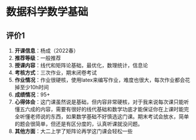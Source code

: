 # 数据科学数学基础

## 评价1

1. **开课信息**：杨成（2022春）
2. **推荐等级**：一般推荐
3. **授课内容**：线代和矩阵论基础，最优化，数理统计，信息论
4. **考核方式**：三次作业，期末闭卷考试
5. **作业情况**：作业很硬核，使用latex来编写作业，难度也很大，每次作业都会花掉至少10h时间
6. **成绩情况**：95+
7. **心得体会**：这门课虽然说是基础，但内容非常硬核，对于我来说每次课只能听懂五六成的内容，需要有很好的线代基础和数学功底才能保证你在上课时能完全听懂老师说的东西，如果数学基础不好慎选这门课。期末考试会放水，简单的题会很简单，但还是有区分度的，认真听课就没问题。
8. **其他方面**：大二上学了矩阵论再学这门课会轻松一些